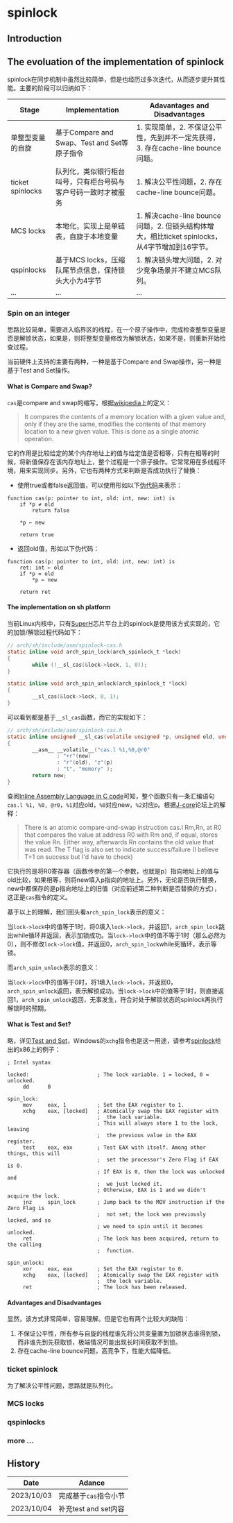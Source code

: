 # spinlock
## Introduction
## The evoluation of the implementation of spinlock

spinlock在同步机制中虽然比较简单，但是也经历过多次迭代，从而逐步提升其性能。主要的阶段可以归纳如下：

| Stage            | Implementation                                               | Adavantages and Disadvantages                                |
| ---------------- | ------------------------------------------------------------ | ------------------------------------------------------------ |
| 单整型变量的自旋 | 基于Compare and Swap、Test and Set等原子指令                 | 1. 实现简单，2. 不保证公平性，先到并不一定先获得，3. 存在cache-line bounce问题。 |
| ticket spinlocks | 队列化，类似银行柜台叫号，只有柜台号码与客户号码一致时才被服务 | 1. 解决公平性问题，2. 存在cache-line bounce问题。            |
| MCS locks        | 本地化，实现上是单链表，自旋于本地变量                       | 1. 解决cache-line bounce问题，2. 但锁头结构体增大，相比ticket spinlocks，从4字节增加到16字节。 |
| qspinlocks       | 基于MCS locks，压缩队尾节点信息，保持锁头大小为4字节         | 1. 解决锁头增大问题，2. 对少竞争场景并不建立MCS队列。        |
| ...              | ...                                                          | ...                                                          |



### Spin on an integer

思路比较简单，需要进入临界区的线程，在一个原子操作中，完成检查整型变量是否是解锁状态，如果是，则将整型变量修改为解锁状态，如果不是，则重新开始检查过程。

当前硬件上支持的主要有两种，一种是基于Compare and Swap操作，另一种是基于Test and Set操作。

#### What is Compare and Swap?
`cas`是compare and swap的缩写，根据[wikipedia](https://en.wikipedia.org/wiki/Compare-and-swap)上的定义：

> It compares the contents of a memory location with a given value and, only if they are the same, modifies the contents of that memory location to a new given value. This is done as a single atomic operation.

它的作用是比较给定的某个内存地址上的值与给定值是否相等，只有在相等的时候，将新值保存在该内存地址上，整个过程是一个原子操作。它常常用在多线程环境，用来实现同步。另外，它也有两种方式来判断是否成功执行了替换：

* 使用true或者false返回值，可以使用形如以下[伪代码](https://en.wikipedia.org/wiki/Compare-and-swap)来表示：
```pseudocode
function cas(p: pointer to int, old: int, new: int) is
    if *p ≠ old
        return false

    *p ← new

    return true
```

* 返回old值，形如以下伪代码：
```pseudocode
function cas(p: pointer to int, old: int, new: int) is
    ret: int ← old
    if *p = old
        *p ← new

    return ret
```

#### The implementation on sh platform
当前Linux内核中，只有[SuperH](https://en.wikipedia.org/wiki/SuperH)芯片平台上的spinlock是使用该方式实现的，它的加锁/解锁过程代码如下：

```c
// arch/sh/include/asm/spinlock-cas.h
static inline void arch_spin_lock(arch_spinlock_t *lock)
{
        while (!__sl_cas(&lock->lock, 1, 0));
}

static inline void arch_spin_unlock(arch_spinlock_t *lock)
{
        __sl_cas(&lock->lock, 0, 1);
}
```

可以看到都是基于`__sl_cas`函数，而它的实现如下：

```c
// arch/sh/include/asm/spinlock-cas.h
static inline unsigned __sl_cas(volatile unsigned *p, unsigned old, unsigned new)
{
        __asm__ __volatile__("cas.l %1,%0,@r0"
                : "+r"(new)
                : "r"(old), "z"(p)
                : "t", "memory" );
        return new;
}
```

查阅[Inline Assembly Language in C code](https://gcc.gnu.org/onlinedocs/gcc/extensions-to-the-c-language-family/how-to-use-inline-assembly-language-in-c-code.html)可知，整个函数只有一条汇编语句`cas.l %1, %0, @r0`，`%1`对应old，`%0`对应new，`%2`对应p。根据[J-core](https://lists.j-core.org/pipermail/j-core/2016-August/000346.html)论坛上的解释：

> There is an atomic compare-and-swap instruction cas.l Rm,Rn, at R0 that
>   compares the value at address R0 with Rm and, if equal, stores the
>   value Rn. Either way, afterwards Rn contains the old value that was
>   read. The T flag is also set to indicate success/failure (I believe
>   T=1 on success but I'd have to check)

它执行的是将R0寄存器（函数传参的第一个参数，也就是p）指向地址上的值与old比较，如果相等，则将new填入p指向的地址上。另外，无论是否执行替换，new中都保存的是p指向地址上的旧值（对应前述第二种判断是否替换的方式），这正是`cas`指令的定义。

基于以上的理解，我们回头看`arch_spin_lock`表示的意义：

当`lock->lock`中的值等于1时，将0填入`lock->lock`，并返回1，`arch_spin_lock`跳出while循环并返回，表示加锁成功。当`lock->lock`中的值不等于1时（那么必然为0），则不修改`lock->lock`值，并返回0，`arch_spin_lock`while死循环，表示等锁。

而`arch_spin_unlock`表示的意义：

当`lock->lock`中的值等于0时，将1填入`lock->lock`，并返回0，`arch_spin_unlock`返回，表示解锁成功。当`lock->lock`中的值等于1时，则直接返回1，`arch_spin_unlock`返回，无事发生，符合对处于解锁状态的spinlock再执行解锁时的预期。

#### What is Test and Set?

略，详见[Test and Set](https://en.wikipedia.org/wiki/Test-and-set)，Windows的`xchg`指令也是这一用途，请参考[spinlock](https://en.wikipedia.org/wiki/Spinlock)给出的x86上的例子：

```assembly
; Intel syntax

locked:                      ; The lock variable. 1 = locked, 0 = unlocked.
     dd      0

spin_lock:
     mov     eax, 1          ; Set the EAX register to 1.
     xchg    eax, [locked]   ; Atomically swap the EAX register with
                             ;  the lock variable.
                             ; This will always store 1 to the lock, leaving
                             ;  the previous value in the EAX register.
     test    eax, eax        ; Test EAX with itself. Among other things, this will
                             ;  set the processor's Zero Flag if EAX is 0.
                             ; If EAX is 0, then the lock was unlocked and
                             ;  we just locked it.
                             ; Otherwise, EAX is 1 and we didn't acquire the lock.
     jnz     spin_lock       ; Jump back to the MOV instruction if the Zero Flag is
                             ;  not set; the lock was previously locked, and so
                             ; we need to spin until it becomes unlocked.
     ret                     ; The lock has been acquired, return to the calling
                             ;  function.

spin_unlock:
     xor     eax, eax        ; Set the EAX register to 0.
     xchg    eax, [locked]   ; Atomically swap the EAX register with
                             ;  the lock variable.
     ret                     ; The lock has been released.
```

#### Advantages and Disadvantages

显然，该方式非常简单，容易理解。但是它也有两个比较大的缺陷：

1. 不保证公平性，所有参与自旋的线程谁先将公共变量置为加锁状态谁得到锁，而非谁先到先获取锁，极端情况可能出现长时间获取不到锁。
2. 存在cache-line bounce问题，高竞争下，性能大幅降低。

### ticket spinlock

为了解决公平性问题，思路就是队列化。

### MCS locks
### qspinlocks
### more ...
## History
Date | Adance
----|-----
2023/10/03 | 完成基于`cas`指令小节 
2023/10/04 | 补充test and set内容 